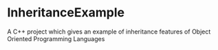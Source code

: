 # InheritanceExample
A C++ project which gives an example of inheritance features of Object Oriented Programming Languages
